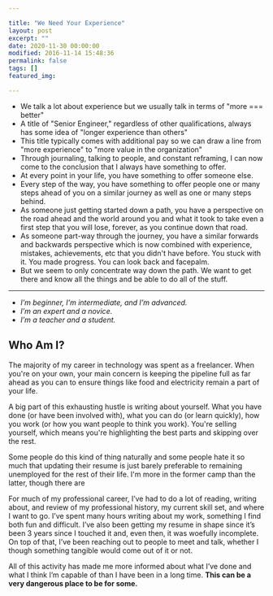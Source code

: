 ```yaml
---

title: "We Need Your Experience"
layout: post
excerpt: ""
date: 2020-11-30 00:00:00
modified: 2016-11-14 15:48:36
permalink: false
tags: []
featured_img:

---
```


- We talk a lot about experience but we usually talk in terms of "more === better"
- A title of "Senior Engineer," regardless of other qualifications, always has some idea of "longer experience than others"
- This title typically comes with additional pay so we can draw a line from "more experience" to "more value in the organization"
- Through journaling, talking to people, and constant reframing, I can now come to the conclusion that I always have something to offer. 
- At every point in your life, you have something to offer someone else.
- Every step of the way, you have something to offer people one or many steps ahead of you on a similar journey as well as one or many steps behind. 
- As someone just getting started down a path, you have a perspective on the road ahead and the world around you and what it took to take even a first step that you will lose, forever, as you continue down that road. 
- As someone part-way through the journey, you have a similar forwards and backwards perspective which is now combined with experience, mistakes, achievements, etc that you didn't have before. You stuck with it. You made progress. You can look back and facepalm.
- But we seem to only concentrate way down the path. We want to get there and know all the things and be able to do all of the stuff.


---

- *I’m beginner, I’m intermediate, and I’m advanced.*
- *I’m an expert and a novice.*
- *I’m a teacher and a student.*

## Who Am I?

The majority of my career in technology was spent as a freelancer. When you're on your own, your main concern is keeping the pipeline full as far ahead as you can to ensure things like food and electricity remain a part of your life.

A big part of this exhausting hustle is writing about yourself. What  you have done (or have been involved with), what you can do (or learn quickly), how you work (or how you want people to think you work). You're selling yourself, which means you're highlighting the best parts and skipping over the rest.

Some people do this kind of thing naturally and some people hate it so much that updating their resume is just barely preferable to remaining unemployed for the rest of their life. I'm more in the former camp than the latter, though there are

For much of my professional career, I’ve had to do a lot of reading, writing about, and review of my professional history, my current skill set, and where I want to go. I’ve spent many hours writing about my work, something I find both fun and difficult. I’ve also been getting my resume in shape since it’s been 3 years since I touched it and, even then, it was woefully incomplete. On top of that, I’ve been reaching out to people to meet and talk, whether I though something tangible would come out of it or not.

All of this activity has made me more informed about what I’ve done and what I think I’m capable of than I have been in a long time. ****This can be a very dangerous place to be for some.****
